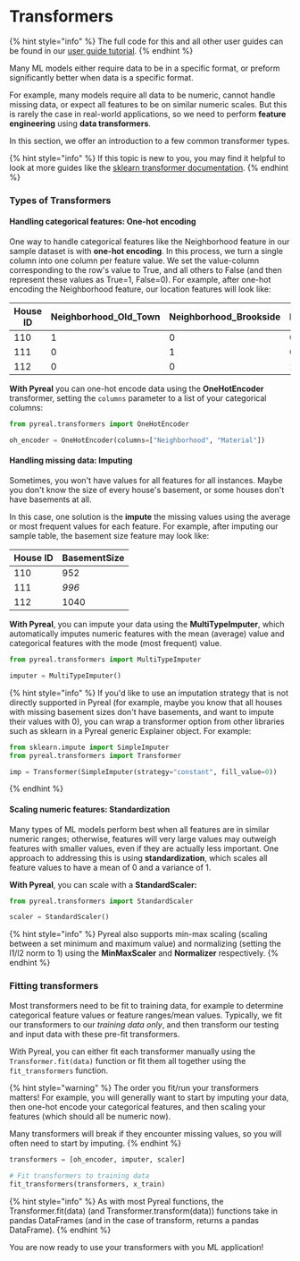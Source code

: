 # Transformers

{% hint style="info" %}
The full code for this and all other user guides can be found in our [user guide tutorial](https://github.com/sibyl-dev/pyreal/blob/dev/tutorials/user\_guide.ipynb).
{% endhint %}

Many ML models either require data to be in a specific format, or preform significantly better when data is a specific format.&#x20;

For example, many models require all data to be numeric, cannot handle missing data, or expect all features to be on similar numeric scales. But this is rarely the case in real-world applications, so we need to perform **feature engineering** using **data transformers**.

In this section, we offer an introduction to a few common transformer types.

{% hint style="info" %}
If this topic is new to you, you may find it helpful to look at more guides like the [sklearn transformer documentation](https://scikit-learn.org/stable/data\_transforms.html).
{% endhint %}

### Types of Transformers

#### Handling categorical features: One-hot encoding

One way to handle categorical features like the Neighborhood feature in our sample dataset is with **one-hot encoding**. In this process, we turn a single column into one column per feature value. We set the value-column corresponding to the row's value to True, and all others to False (and then represent these values as True=1, False=0). For example, after one-hot encoding the Neighborhood feature, our location features will look like:

<table><thead><tr><th data-type="number">House ID</th><th>Neighborhood_Old_Town</th><th>Neighborhood_Brookside</th><th width="232">Neighborhood_Sawyer</th></tr></thead><tbody><tr><td>110</td><td>1</td><td>0</td><td>0</td></tr><tr><td>111</td><td>0</td><td>1</td><td>0</td></tr><tr><td>112</td><td>0</td><td>0</td><td>1</td></tr></tbody></table>

**With Pyreal** you can one-hot encode data using the **OneHotEncoder** transformer, setting the `columns`  parameter to a list of your categorical columns:

```python
from pyreal.transformers import OneHotEncoder

oh_encoder = OneHotEncoder(columns=["Neighborhood", "Material"])
```

#### Handling missing data: Imputing

Sometimes, you won't have values for all features for all instances. Maybe you don't know the size of every house's basement, or some houses don't have basements at all.

In this case, one solution is the **impute** the missing values using the average or most frequent values for each feature. For example, after imputing our sample table, the basement size feature may look like:

<table><thead><tr><th data-type="number">House ID</th><th>BasementSize</th></tr></thead><tbody><tr><td>110</td><td>952</td></tr><tr><td>111</td><td><em>996</em></td></tr><tr><td>112</td><td>1040</td></tr></tbody></table>

**With Pyreal**, you can impute your data using the **MultiTypeImputer**, which automatically imputes numeric features with the mean (average) value and categorical features with the mode (most frequent) value.

```python
from pyreal.transformers import MultiTypeImputer

imputer = MultiTypeImputer()
```

{% hint style="info" %}
If you'd like to use an imputation strategy that is not directly supported in Pyreal (for example, maybe you know that all houses with missing basement sizes don't have basements, and want to impute their values with 0), you can wrap a transformer option from other libraries such as sklearn in a Pyreal generic Explainer object. For example:

```python
from sklearn.impute import SimpleImputer
from pyreal.transformers import Transformer

imp = Transformer(SimpleImputer(strategy="constant", fill_value=0))
```
{% endhint %}

#### Scaling numeric features: Standardization

Many types of ML models perform best when all features are in similar numeric ranges; otherwise, features will very large values may outweigh features with smaller values, even if they are actually less important. One approach to addressing this is using **standardization**, which scales all feature values to have a mean of 0 and a variance of 1.&#x20;

**With Pyreal**, you can scale with a **StandardScaler:**

```python
from pyreal.transformers import StandardScaler

scaler = StandardScaler()
```

{% hint style="info" %}
Pyreal also supports min-max scaling (scaling between a set minimum and maximum value) and normalizing (setting the l1/l2 norm to 1) using the **MinMaxScaler** and **Normalizer** respectively.&#x20;
{% endhint %}

### Fitting transformers

Most transformers need to be fit to training data, for example to determine categorical feature values or feature ranges/mean values. Typically, we fit our transformers to our _training data only_, and then transform our testing and input data with these pre-fit transformers.&#x20;

With Pyreal, you can either fit each transformer manually using the `Transformer.fit(data)` function or fit them all together using the `fit_transformers` function.

{% hint style="warning" %}
The order you fit/run your transformers matters! For example, you will generally want to start by imputing your data, then one-hot encode your categorical features, and then scaling your features (which should all be numeric now).&#x20;

Many transformers will break if they encounter missing values, so you will often need to start by imputing.
{% endhint %}

```python
transformers = [oh_encoder, imputer, scaler]
                
# Fit transformers to training data
fit_transformers(transformers, x_train)
```

{% hint style="info" %}
As with most Pyreal functions, the Transformer.fit(data) (and Transformer.transform(data)) functions take in pandas DataFrames (and in the case of transform, returns a pandas DataFrame).
{% endhint %}

You are now ready to use your transformers with you ML application!
